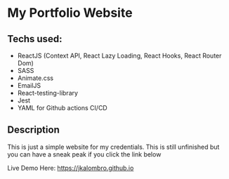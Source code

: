 # My Portfolio Website

## Techs used:
- ReactJS (Context API, React Lazy Loading, React Hooks, React Router Dom)
- SASS
- Animate.css
- EmailJS
- React-testing-library
- Jest
- YAML for Github actions CI/CD

## Description
This is just a simple website for my credentials.
This is still unfinished but you can have a sneak peak if you click the link below

Live Demo Here: https://jkalombro.github.io